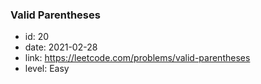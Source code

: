 ### Valid Parentheses

* id: 20
* date: 2021-02-28
* link: https://leetcode.com/problems/valid-parentheses
* level: Easy
